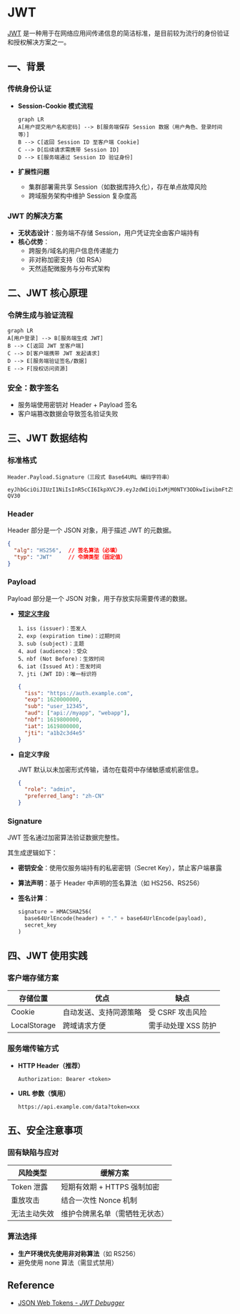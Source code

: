 # JWT

[JWT](https://datatracker.ietf.org/doc/html/rfc7519) 是一种用于在网络应用间传递信息的简洁标准，是目前较为流行的身份验证和授权解决方案之一。

## 一、背景

### 传统身份认证

- **Session-Cookie 模式流程**

  ```mermaid
  graph LR
  A[用户提交用户名和密码] --> B[服务端保存 Session 数据（用户角色、登录时间等）]
  B --> C[返回 Session ID 至客户端 Cookie]
  C --> D[后续请求需携带 Session ID]
  D --> E[服务端通过 Session ID 验证身份]
  ```

- **扩展性问题**

  - 集群部署需共享 Session（如数据库持久化），存在单点故障风险
  - 跨域服务架构中维护 Session 复杂度高

### JWT 的解决方案

- **无状态设计**：服务端不存储 Session，用户凭证完全由客户端持有
- **核心优势**：
  - 跨服务/域名的用户信息传递能力
  - 非对称加密支持（如 RSA）
  - 天然适配微服务与分布式架构

## 二、JWT 核心原理

### 令牌生成与验证流程

```mermaid
graph LR
A[用户登录] --> B[服务端生成 JWT]
B --> C[返回 JWT 至客户端]
C --> D[客户端携带 JWT 发起请求]
D --> E[服务端验证签名/数据]
E --> F[授权访问资源]
```

### 安全：数字签名

- 服务端使用密钥对 Header + Payload 签名
- 客户端篡改数据会导致签名验证失败

## 三、JWT 数据结构

### 标准格式

```
Header.Payload.Signature（三段式 Base64URL 编码字符串）

eyJhbGciOiJIUzI1NiIsInR5cCI6IkpXVCJ9.eyJzdWIiOiIxMjM0NTY3ODkwIiwibmFtZSI6IkpvaG4gRG9lIiwiYWRtaW4iOnRydWUsImlhdCI6MTUxNjIzOTAyMn0.KMUFsIDTnFmyG3nMiGM6H9FNFUROf3wh7SmqJp-QV30
```

### Header

Header 部分是一个 JSON 对象，用于描述 JWT 的元数据。

```json
{
  "alg": "HS256",  // 签名算法（必填）
  "typ": "JWT"     // 令牌类型（固定值）
}
```

### Payload

Payload 部分是一个 JSON 对象，用于存放实际需要传递的数据。

- [**预定义字段**](https://datatracker.ietf.org/doc/html/rfc7519#section-4.1)

  ```
  1、iss (issuer)：签发人
  2、exp (expiration time)：过期时间
  3、sub (subject)：主题
  4、aud (audience)：受众
  5、nbf (Not Before)：生效时间
  6、iat (Issued At)：签发时间
  7、jti (JWT ID)：唯一标识符
  ```
  
  ```json
  {
    "iss": "https://auth.example.com",
    "exp": 1620000000,
    "sub": "user_12345",
    "aud": ["api://myapp", "webapp"],
    "nbf": 1619800000,
    "iat": 1619800000,
    "jti": "a1b2c3d4e5"
  }
  ```
  
- **自定义字段**

  JWT 默认以未加密形式传输，请勿在载荷中存储敏感或机密信息。

  ```json
  {
    "role": "admin",
    "preferred_lang": "zh-CN"
  }
  ```

### Signature

JWT 签名通过加密算法验证数据完整性。

其生成逻辑如下：

- **密钥安全**：使用仅服务端持有的私密密钥（Secret Key），禁止客户端暴露

- **算法声明**：基于 Header 中声明的签名算法（如 HS256、RS256）

- **签名计算**：

  ```python
  signature = HMACSHA256(
    base64UrlEncode(header) + "." + base64UrlEncode(payload),
    secret_key
  )
  ```

## 四、JWT 使用实践

### 客户端存储方案

| 存储位置     | 优点                   | 缺点                |
| ------------ | ---------------------- | ------------------- |
| Cookie       | 自动发送、支持同源策略 | 受 CSRF 攻击风险    |
| LocalStorage | 跨域请求方便           | 需手动处理 XSS 防护 |

### 服务端传输方式

- **HTTP Header（推荐）**

  ```http
  Authorization: Bearer <token>
  ```

- **URL 参数（慎用）**

  ```
  https://api.example.com/data?token=xxx
  ```

## 五、安全注意事项

### 固有缺陷与应对

| 风险类型     | 缓解方案                       |
| ------------ | ------------------------------ |
| Token 泄露   | 短期有效期 + HTTPS 强制加密    |
| 重放攻击     | 结合一次性 Nonce 机制          |
| 无法主动失效 | 维护令牌黑名单（需牺牲无状态） |

### 算法选择

- **生产环境优先使用非对称算法**（如 RS256）
- 避免使用 none 算法（需显式禁用）

## Reference

- [JSON Web Tokens - *JWT Debugger*](https://jwt.io/)

